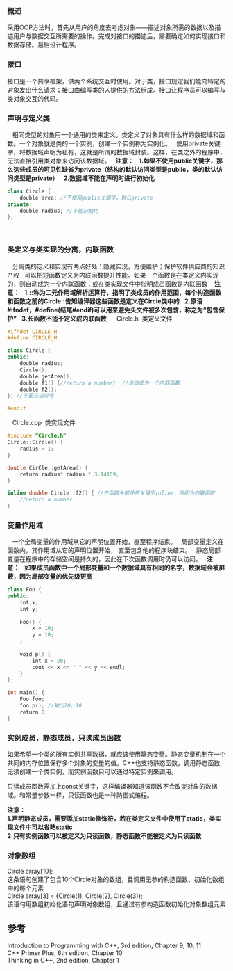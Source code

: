 
### 概述  
采用OOP方法时，首先从用户的角度去考虑对象——描述对象所需的数据以及描述用户与数据交互所需要的操作。完成对接口的描述后，需要确定如何实现接口和数据存储。最后设计程序。  

### 接口  
接口是一个共享框架，供两个系统交互时使用。对于类，接口规定我们能向特定的对象发出什么请求；接口由编写类的人提供的方法组成。接口让程序员可以编写与类对象交互的代码。


### 声明与定义类  
  
相同类型的对象用一个通用的类来定义。类定义了对象具有什么样的数据域和函数。一个对象就是类的一个实例，创建一个实例称为实例化。  
使用private关键字，将数据域声明为私有，这就是所谓的数据域封装。这样，在类之外的程序中，无法直接引用类对象来访问该数据域。  
**注意：**  
**1.如果不使用public关键字，那么这些成员的可见性缺省为private（结构的默认访问类型是public，类的默认访问类型是private）**  
**2.数据域不能在声明时进行初始化**  
```c++
class Circle {
    double area; //不使用public关键字，默认private
private:
    double radius; //不能初始化
};
```
  
### 类定义与类实现的分离，内联函数  
  
分离类的定义和实现有两点好处：隐藏实现，方便维护；保护软件供应商的知识产权  
可以把短函数定义为内联函数提升性能。如果一个函数是在类定义内实现的，则自动成为一个内联函数；或在类实现文件中指明成员函数是内联函数   
**注意：**  
**1.::称为二元作用域解析运算符，指明了类成员的作用范围，每个构造函数和函数之前的Circle::告知编译器这些函数是定义在Circle类中的**  
**2.原语#ifndef，#define(结尾#endif)可以用来避免头文件被多次包含，称之为“包含保护”**  
**3.长函数不适于定义成内联函数**  
  
Circle.h  类定义文件
```c++
#ifndef CIRCLE_H
#define CIRCLE_H

class Circle {
public:
    double radius;
    Circle();
    double getArea();
    double f1() {//return a number}  //自动成为一个内联函数
    double f2();
}; //不要忘记分号

#endif
```
  
Circle.cpp  类实现文件  
```c++
#include "Circle.h"
Circle::Circle() {
    radius = 1;
}

double CirCle::getArea() {
    return radius* radius * 3.14159;
}

inline double Circle::f2() { //在函数头前使用关键字inline，声明为内联函数
    //return a number
}
```

### 变量作用域  
  
一个全局变量的作用域从它的声明位置开始，直至程序结束。  
局部变量定义在函数内，其作用域从它的声明位置开始， 直至包含他的程序块结束。  
静态局部变量在程序中的存储空间是持久的，因此在下次函数调用时仍可以访问。  
**注意：**  
**如果成员函数中一个局部变量和一个数据域具有相同的名字，数据域会被屏蔽，因为局部变量的优先级更高**  
```c++
class Foo {
public:
    int x;
    int y;
      
    Foo() {
        x = 10;
        y = 10;
    }
    
    void p() {
        int x = 20;
        cout << x << " " << y << endl;
    }
};

int main() {
    Foo foo;
    foo.p(); //输出20，10
    return 0;
}
```
  
### 实例成员，静态成员，只读成员函数  
  
如果希望一个类的所有实例共享数据，就应该使用静态变量。静态变量机制在一个共同的内存位置保存多个对象的变量的值。C++也支持静态函数，调用静态函数无须创建一个类实例，而实例函数只可以通过特定实例来调用。
  
只读成员函数需加上const关键字，这样编译器知道该函数不会改变对象的数据域。和常量参数一样，只读函数也是一种防御式编程。   
  
**注意：**  
**1.声明静态成员，需要添加static修饰符，若在类定义文件中使用了static，类实现文件中可以省略static**  
**2.只有实例函数可以被定义为只读函数，静态函数不能被定义为只读函数**  
  
### 对象数组  
  
Circle array[10];  
这条语句创建了包含10个Circle对象的数组，且调用无参的构造函数，初始化数组中的每个元素  
Circle array[3] = {Circle(1), Circle(2), Circle(3)};  
该语句用数组初始化语句声明对象数组，且通过有参构造函数初始化对象数组元素  
  


## 参考  
Introduction to Programming with C++, 3rd edition, Chapter 9, 10, 11   
C++ Primer Plus, 6th edition, Chapter 10  
Thinking in C++, 2nd edition, Chapter 1  
